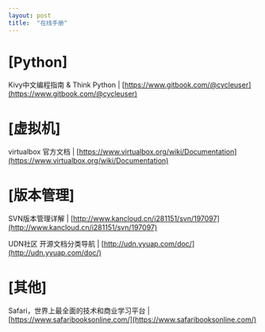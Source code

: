 ```yaml
---
layout: post
title:  "在线手册"
---
```


# [Python]

Kivy中文编程指南 & Think Python | [https://www.gitbook.com/@cycleuser](https://www.gitbook.com/@cycleuser)

# [虚拟机]

virtualbox 官方文档 | [https://www.virtualbox.org/wiki/Documentation](https://www.virtualbox.org/wiki/Documentation)

# [版本管理]

SVN版本管理详解 | [http://www.kancloud.cn/i281151/svn/197097](http://www.kancloud.cn/i281151/svn/197097)



UDN社区 开源文档分类导航 | [http://udn.yyuap.com/doc/](http://udn.yyuap.com/doc/)

# [其他]


Safari，世界上最全面的技术和商业学习平台 | [https://www.safaribooksonline.com/](https://www.safaribooksonline.com/)